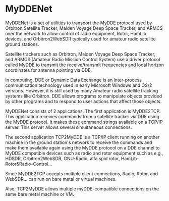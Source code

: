 # MyDDENet
MyDDENet is a set of utilities to transport the MyDDE protocol used by Orbitron Satellite Tracker, Maiden Voyage Deep Space Tracker, and ARMCS over the network to allow control of radio equipment, Rotor, HamLib devices, and Orbitron2WebSDR typically used for amateur radio satellite ground stations.

Satellite trackers such as Orbitron, Maiden Voyage Deep Space Tracker, and ARMCS (Amateur Radio Mission Control System) use a driver protocol called MyDDE to transmit the receive/transmit frequencies and local horizon coordinates for antenna pointing via DDE. 

In computing, DDE or Dynamic Data Exchange is an inter-process communication technology used in early Microsoft Windows and OS/2 versions. However, it is still used by many Amateur radio satellite tracking systems like Orbitron. DDE allows programs to manipulate objects provided by other programs and to respond to user actions that affect those objects. 

MyDDENet consists of 2 applications. The first application is MyDDE2TCP. This application receives commands from a satellite tracker via DDE using the MyDDE protocol. It makes these command strings available on a TCP/IP server. This server allows several simultaneous connections.

The second application TCP2MyDDE is a TCP/IP client running on another machine in the ground station's network to receive the commands and make them available again using the MyDDE protocol on a DDE channel to MyDDE compatible devices such as radio and rotor equipment such as e.g., HDSDR, Orbitron2WebSDR, GNU-Radio, alfa spid rotor, HamLib-Rotor&Radio-Control...

Since MyDDE2TCP accepts multiple client connections, Radio, Rotor, and WebSDR... can run on bare metal or virtual machines.

Also, TCP2MyDDE allows multiple myDDE-compatible connections on the same bare metal machine or VM.
